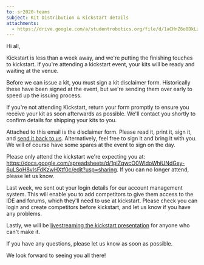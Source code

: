 ```yaml
---
to: sr2020-teams
subject: Kit Distribution & Kickstart details
attachments:
  - https://drive.google.com/a/studentrobotics.org/file/d/1aCHnZ6o8DkLzHef1C2lz_iIkZkOjYP6P/view?usp=sharing
---
```


Hi all,

Kickstart is less than a week away, and we're putting the finishing touches to kickstart. If you're attending a kickstart event, your kits will be ready and waiting at the venue.

Before we can issue a kit, you must sign a kit disclaimer form. Historically these have been signed at the event, but we're sending them over early to speed up the issuing process.

If you're not attending Kickstart, return your form promptly to ensure you receive your kit as soon afterwards as possible. We'll contact you shortly to confirm details for shipping your kits to you.

Attached to this email is the disclaimer form. Please read it, print it, sign it, and [send it back to us](mailto:teams@studentrobotics.org). Alternatively, feel free to sign it and bring it with you. We will of course have some spares at the event to sign on the day.

Please only attend the kickstart we're expecting you at: https://docs.google.com/spreadsheets/d/1plZqwcO0WIdoWhiUNdGxy-6uLSoH8vIsFdKzwHXtf0c/edit?usp=sharing. If you can no longer attend, please let us know.

Last week, we sent out your login details for our account management system. This will enable you to add competitors to give them access to the IDE and forums, which they'll need to use at kickstart. Please check you can login and create competitors before kickstart, and let us know if you have any problems.

Lastly, we will be [livestreaming the kickstart presentation](https://www.youtube.com/watch?v=OHYT5iO352c) for anyone who can't make it.

If you have any questions, please let us know as soon as possible.

We look forward to seeing you all there!

